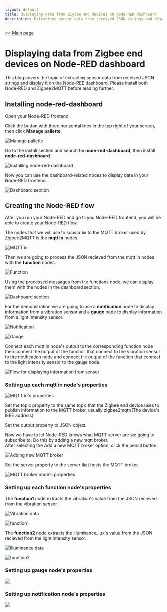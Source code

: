 ```yaml
---
layout: default
title: Displaying data from Zigbee end devices on Node-RED dashboard
description: Extracting sensor data from received JSON strings and display it on the Node-RED dashboard.
---
```


[<< Main page](https://supakornpholsiri.github.io/)

# Displaying data from Zigbee end devices on Node-RED dashboard

This blog covers the topic of extracting sensor data from received JSON strings and display it on the Node-RED dashboard. Please install both Node-RED and Zigbee2MQTT before reading further.

## Installing node-red-dashboard

Open your Node-RED frontend.

Click the button with three horizontal lines in the top right of your screen, then click **Manage pallette**.

![Manage pallette](/assets/images/displaying_data_from_zigbee_end_devices_on_node_red_dashboard/manage_pallette.png)

Go to the install section and search for **node-red-dashboard**, then install **node-red-dashboard**.

![Installing node-red-dashboard](/assets/images/displaying_data_from_zigbee_end_devices_on_node_red_dashboard/install_node_red_dashboard.png)

Now you can use the dashboard-related nodes to display data in your Node-RED frontend.

![Dashboard section](/assets/images/displaying_data_from_zigbee_end_devices_on_node_red_dashboard/dashboard_nodes.png)

## Creating the Node-RED flow

After you run your Node-RED and go to you Node-RED frontend, you will be able to create your Node-RED flow.

The nodes that we will use to subscribe to the MQTT broker used by Zigbee2MQTT is the **mqtt in** nodes.

![MQTT in](/assets/images/subscribe_to_zigbee2mqtt_with_node_red/MQTTin.png)

Then we are going to process the JSON recieved from the mqtt in nodes with the **function** nodes.

![Function](/assets/images/displaying_data_from_zigbee_end_devices_on_node_red_dashboard/function.png)

Using the processed messages from the functions node, we can display them with the nodes in the dashboard section.

![Dashboard section](/assets/images/displaying_data_from_zigbee_end_devices_on_node_red_dashboard/dashboard_nodes.png)

For the demonstration we are going to use a **notification** node to display information from a vibration sensor and a **gauge** node to display information from a light intensity sensor.

![Notification](/assets/images/displaying_data_from_zigbee_end_devices_on_node_red_dashboard/notification.png)

![Gauge](/assets/images/displaying_data_from_zigbee_end_devices_on_node_red_dashboard/gauge.png)

Connect each mqtt in node's output to the corresponding function node then connect the output of the function that connect to the vibration sensor to the notification node and connect the output of the function that connect to the light intensity sensor to the gauge node.

![Flow for displaying information from sensor](/assets/images/displaying_data_from_zigbee_end_devices_on_node_red_dashboard/Flow.png)

### Setting up each mqtt in node's properties

![MQTT in's properties](/assets/images/subscribe_to_zigbee2mqtt_with_node_red/mqtt_in_property.png)

Set the topic property to the same topic that the Zigbee end device uses to publish information to the MQTT broker, usually zigbee2mqtt/(The device's IEEE address)

Set the output property to JSON object.

Now we have to let Node-RED knows what MQTT server are we going to subscribe to. Do this by adding a new mqtt broker. \
After selecting the Add a new MQTT broker option, click the pencil button.

![Adding new MQTT broker](/assets/images/subscribe_to_zigbee2mqtt_with_node_red/Add_new_broker.png)

Set the server property to the server that hosts the MQTT broker.

![MQTT broker node's properties](/assets/images/subscribe_to_zigbee2mqtt_with_node_red/MQTT_broker_node_property.png)

### Setting up each function node's properties

The **function1** node extracts the vibration's value from the JSON recieved from the vibration sensor.

![Vibration data](/assets/images/displaying_data_from_zigbee_end_devices_on_node_red_dashboard/vibration_JSON.png)

![function1](/assets/images/displaying_data_from_zigbee_end_devices_on_node_red_dashboard/function1.png)

The **function2** node extracts the illuminance_lux's value from the JSON recieved from the light intensity sensor.

![Illuminance data](/assets/images/displaying_data_from_zigbee_end_devices_on_node_red_dashboard/light_JSON.png)

![function2](/assets/images/displaying_data_from_zigbee_end_devices_on_node_red_dashboard/function2.png)

### Setting up gauge node's properties

![](/assets/images/displaying_data_from_zigbee_end_devices_on_node_red_dashboard/light_property.png)

### Setting up notification node's properties

![](/assets/images/displaying_data_from_zigbee_end_devices_on_node_red_dashboard/notification_property.png)